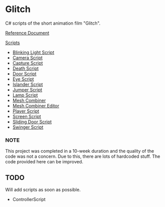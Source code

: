 # Glitch
C# scripts of the short animation film "Glitch".

[Reference Document](https://github.com/asenarana/Glitch/blob/master/REFERENCE.md)

[Scripts](https://github.com/asenarana/Glitch)
- [Blinking Light Script](https://github.com/asenarana/Glitch/blob/master/BlinkingLightScript.cs)
- [Camera Script](https://github.com/asenarana/Glitch/blob/master/CameraScript.cs)
- [Capture Script](https://github.com/asenarana/Glitch/blob/master/CaptureScript.cs)
- [Death Script](https://github.com/asenarana/Glitch/blob/master/DeathScript.cs)
- [Door Script](https://github.com/asenarana/Glitch/blob/master/DoorScript.cs)
- [Eye Script](https://github.com/asenarana/Glitch/blob/master/EyeScript.cs)
- [Islander Script](https://github.com/asenarana/Glitch/blob/master/IslanderScript.cs)
- [Jumper Script](https://github.com/asenarana/Glitch/blob/master/JumperScript.cs)
- [Lamp Script](https://github.com/asenarana/Glitch/blob/master/LampScript.cs)
- [Mesh Combiner]()
- [Mesh Combiner Editor]()
- [Player Script](https://github.com/asenarana/Glitch/blob/master/PlayerScript.cs)
- [Screen Script](https://github.com/asenarana/Glitch/blob/master/ScreenScript.cs)
- [Sliding Door Script](https://github.com/asenarana/Glitch/blob/master/SlidingDoorScript.cs)
- [Swinger Script](https://github.com/asenarana/Glitch/blob/master/SwingerScript.cs)


### NOTE
This project was completed in a 10-week duration and the quality of the code was not a concern. Due to this, there are lots of hardcoded stuff. The code provided here can be improved.

## TODO
Will add scripts as soon as possible.

- ControllerScript
